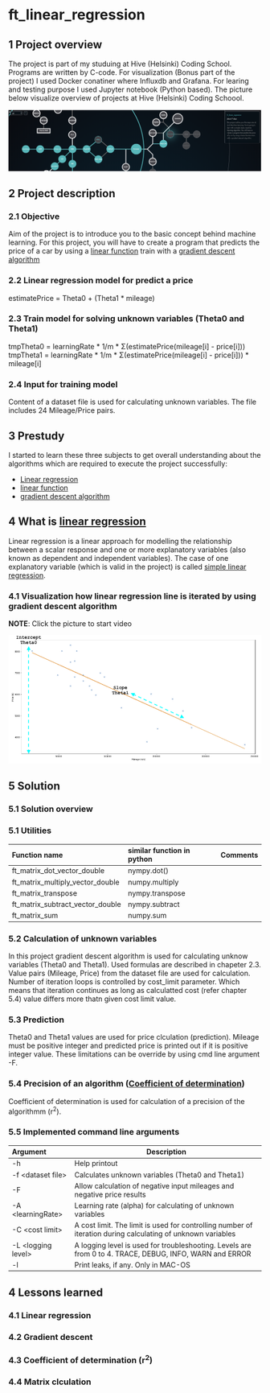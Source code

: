 # ft_linear_regression

## 1 Project overview

The project is part of my studuing at Hive (Helsinki) Coding School. Programs are written by C-code. For visualization (Bonus part of the project) I used Docker conatiner where Influxdb and Grafana. For learing and testing purpose I used Jupyter notebook (Python based). The picture below visualize overview of projects at Hive (Helsinki) Coding Schoool.

![](./Hive_Holy_Graph.png)

## 2 Project description

### 2.1 Objective

Aim of the project is to introduce you to the basic concept behind machine learning. For this project, you will have to create a program that predicts the price of a car by using a [linear function](https://en.wikipedia.org/wiki/Linear_function) train with a [gradient descent algorithm](https://en.wikipedia.org/wiki/Gradient_descent)

### 2.2 Linear regression model for predict a price

estimatePrice = Theta0 + (Theta1 * mileage)

### 2.3 Train model for solving unknown variables (Theta0 and Theta1)

tmpTheta0 = learningRate \* 1/m \* Σ(estimatePrice(mileage[i] - price[i]))
tmpTheta1 = learningRate \* 1/m \* Σ(estimatePrice(mileage[i] - price[i])) * mileage[i]

### 2.4 Input for training model

Content of a dataset file is used for calculating unknown variables. The file includes 24 Mileage/Price pairs.

## 3 Prestudy

I started to learn these three subjects to get overall understanding about the algorithms which are required to execute the project successfully:

- [Linear regression](https://en.wikipedia.org/wiki/Linear_regression#:~:text=In%20statistics%2C%20linear%20regression%20is,as%20dependent%20and%20independent%20variables\).&text=Such%20models%20are%20called%20linear%20models.)
- [linear function](https://en.wikipedia.org/wiki/Linear_function)
- [gradient descent algorithm](https://en.wikipedia.org/wiki/Gradient_descent)

## 4 What is [linear regression](https://en.wikipedia.org/wiki/Linear_regression#:~:text=In_statistics,_linear_regression_is,as_dependent_and_independent_variables\).&text=Such_models_are_called_linear_models.)

Linear regression is a linear approach for modelling the relationship between a scalar response and one or more explanatory variables (also known as dependent and independent variables). The case of one explanatory variable (which is valid in the project) is called [simple linear regression](https://en.wikipedia.org/wiki/Simple_linear_regression).

### 4.1 Visualization how linear regression line is iterated by using gradient descent algorithm

**NOTE**: Click the picture to start video

[![(Video](./ft_linear_regression.png)](https://youtu.be/JNJki4RG8-U)

## 5 Solution

### 5.1 Solution overview

### 5.1 Utilities

| Function name | similar function in python | Comments |
| :- | :- | :- |
| ft_matrix_dot_vector_double | nympy.dot() | |
| ft_matrix_multiply_vector_double | numpy.multiply | |
| ft_matrix_transpose | nympy.transpose | |
| ft_matrix_subtract_vector_double | nympy.subtract | |
| ft_matrix_sum | numpy.sum | |

### 5.2 Calculation of unknown variables

In this project gradient descent algorithm is used for calculating unknow variables (Theta0 and Theta1). Used formulas are described in chapeter 2.3. Value pairs (Mileage, Price) from the dataset file are used for calculation. Number of iteration loops is controlled by cost_limit parameter. Which means that iteration continues as long as calculatted cost (refer chapter 5.4) value differs more thatn given cost limit value.

### 5.3 Prediction

Theta0 and Theta1 values are used for price clculation (prediction). Mileage must be positive integer and predicted price is printed out if it is positive integer value. These limitations can be override by using cmd line argument -F.

### 5.4 Precision of an algorithm ([Coefficient of determination](https://en.wikipedia.org/wiki/Coefficient_of_determination))

Coefficient of determination is used for calculation of a precision of the algorithmm (r<sup>2</sup>).

### 5.5 Implemented command line arguments

| Argument | Description |
| :- | - |
| -h | Help printout |
| -f \<dataset file\> | Calculates unknown variables (Theta0 and Theta1) |
| -F | Allow calculation of negative input mileages and negative price results |
| -A \<learningRate\> | Learning rate (alpha) for calculating of unknown variables |
| -C \<cost limit\> | A cost limit. The limit is used for controlling number of iteration during calculating of unknown variables |
| -L \<logging level\>| A logging level is used for troubleshooting. Levels are from 0 to 4. TRACE, DEBUG, INFO, WARN and ERROR |
| -l | Print leaks, if any. Only in MAC-OS |

## 4 Lessons learned

### 4.1 Linear regression

### 4.2 Gradient descent

### 4.3 Coefficient of determination (r<sup>2</sup>)

### 4.4 Matrix clculation
